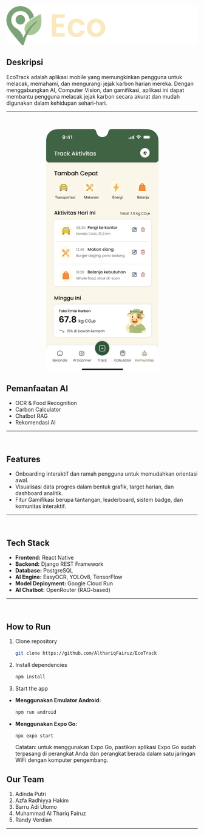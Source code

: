 ![EcoTrack](./assets/readme/EcoTrack.png)


## Deskripsi

EcoTrack adalah aplikasi mobile yang memungkinkan pengguna untuk melacak, memahami, dan mengurangi jejak karbon harian mereka. Dengan menggabungkan AI, Computer Vision, dan gamifikasi, aplikasi ini dapat membantu pengguna melacak jejak karbon secara akurat dan mudah digunakan dalam kehidupan sehari-hari.

---
<br/>

<p align="center">
   <img src="./assets/readme/Screen.png" alt="UI" />
</p>

## Pemanfaatan AI

- OCR & Food Recognition
- Carbon Calculator
- Chatbot RAG
- Rekomendasi AI

---
<br/>

## Features

- Onboarding interaktif dan ramah pengguna untuk memudahkan orientasi awal.
- Visualisasi data progres dalam bentuk grafik, target harian, dan dashboard analitik.
- Fitur Gamifikasi berupa tantangan, leaderboard, sistem badge, dan komunitas interaktif.

---
<br/>

## Tech Stack

- **Frontend:** React Native
- **Backend:** Django REST Framework
- **Database:** PostgreSQL
- **AI Engine:** EasyOCR, YOLOv8, TensorFlow
- **Model Deployment:** Google Cloud Run
- **AI Chatbot:** OpenRouter (RAG-based)

---
<br/>

## How to Run


1. Clone repository
   ```bash
   git clone https://github.com/AlthariqFairuz/EcoTrack
   ```


2. Install dependencies

   ```bash
   npm install
   ```

3. Start the app

- **Menggunakan Emulator Android:**
   ```bash
   npm run android
   ```

- **Menggunakan Expo Go:**
   ```bash
   npx expo start
   ```
   Catatan: untuk menggunakan Expo Go, pastikan aplikasi Expo Go sudah terpasang di perangkat Anda dan perangkat berada dalam satu jaringan WiFi dengan komputer pengembang.

## Our Team
1. Adinda Putri
2. Azfa Radhiyya Hakim
3. Barru Adi Utomo
4. Muhammad Al Thariq Fairuz
5. Randy Verdian
---
